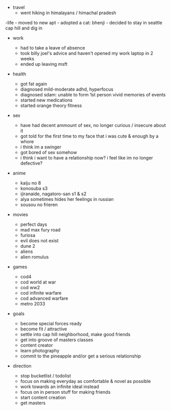 - travel
    - went hiking in himalayans / himachal pradesh

-life
    - moved to new apt
    - adopted a cat: bhenji
    - decided to stay in seattle cap hill and dig in

- work
    - had to take a leave of absence
    - took billy joel's advice and haven't opened my work laptop in 2 weeks
    - ended up leaving msft

- health
    - got fat again
    - diagnosed mild-moderate adhd, hyperfocus
    - diagnosed sdam: unable to form 1st person vivid memories of events
    - started new medications
    - started orange theory fitness

- sex
    - have had decent ammount of sex, no longer curious / insecure about it
    - got told for the first time to my face that i was cute & enough
    by a whore
    - i think im a swinger
    - got bored of sex somehow
    - i think i want to have a relationship now? i feel like im no longer defective?

- anime
    - kaiju no 8
    - konosuba s3
    - ijiranaide, nagatoro-san s1 & s2
    - alya sometimes hides her feelings in russian
    - sousou no frieren

- movies
    - perfect days
    - mad max fury road
    - furiosa
    - evil does not exist
    - dune 2
    - aliens
    - alien romulus

- games
    - cod4
    - cod world at war
    - cod ww2
    - cod infinite warfare
    - cod advanced warfare
    - metro 2033

- goals
    - become special forces ready
    - become fit / attractive
    - settle into cap hill neighborhood, make good friends
    - get into groove of masters classes
    - content creator
    - learn photography
    - commit to the pineapple and/or get a serious relationship

- direction
    - stop bucketlist / todolist
    - focus on making everyday as comfortable & novel as possible
    - work towards an infinite ideal instead
    - focus on in person stuff for making friends
    - start content creation
    - get masters
